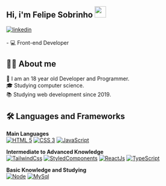 ## Hi, i'm Felipe Sobrinho <img src="https://raw.githubusercontent.com/kaueMarques/kaueMarques/master/hi.gif" width="30px"> </h1>
  <a href="https://www.linkedin.com/in/felipesobrinho/" target="_blank">
  <img src="https://img.shields.io/badge/-felipesobrinho-05122A?style=flat&logo=linkedin" alt="linkedin"/>
  </a>
<br><br>
- 💻 Front-end Developer <br>

## 👨‍🎓 About me
🤵  I am an 18 year old Developer and Programmer. <br>
🎓  Studying computer science. <br>
📚  Studying web development since 2019. <br>

## 🛠 Languages and Frameworks

<strong>Main Languages</strong><br>
[![HTML 5](https://img.shields.io/badge/HTML5-E34F26?style=for-the-badge&logo=html5&logoColor=white)](https://www.w3.org/standards/webdesign/htmlcss.html)
[![CSS 3](https://img.shields.io/badge/CSS3-1572B6?style=for-the-badge&logo=css3&logoColor=white)](https://www.w3.org/standards/webdesign/htmlcss.html)
[![JavaScript](https://img.shields.io/badge/Javascript-e1af24?style=for-the-badge&logo=javascript&logoColor=white)](https://developer.mozilla.org/pt-BR/docs/Web/JavaScript)

<strong>Intermediate to Advanced Knowledge</strong><br>
[![TailwindCss](https://img.shields.io/badge/Tailwind%20CSS-38B2AC?style=for-the-badge&logo=Tailwind%20CSS&logoColor=white)](https://tailwindcss.com/)
[![StyledComponents](https://img.shields.io/badge/styledcomponents-DB7093?logo=styled-components&logoColor=fff&style=for-the-badge)](https://styled-components.com/)
[![ReactJs](https://img.shields.io/badge/React-20232A?style=for-the-badge&logo=react&logoColor=61DAFB)](https://reactjs.org/)
[![TypeScript](https://img.shields.io/badge/typescript-3178C6?logo=typescript&logoColor=fff&style=for-the-badge)](https://www.typescriptlang.org/)

<strong>Basic Knowledge and Studying</strong><br>
[![Node](https://img.shields.io/badge/Node.js-43853D?style=for-the-badge&logo=node.js&logoColor=white)](https://nodejs.org)
[![MySql](https://img.shields.io/badge/MySQL-00000F?style=for-the-badge&logo=mysql&logoColor=white)](https://www.mysql.com/)
